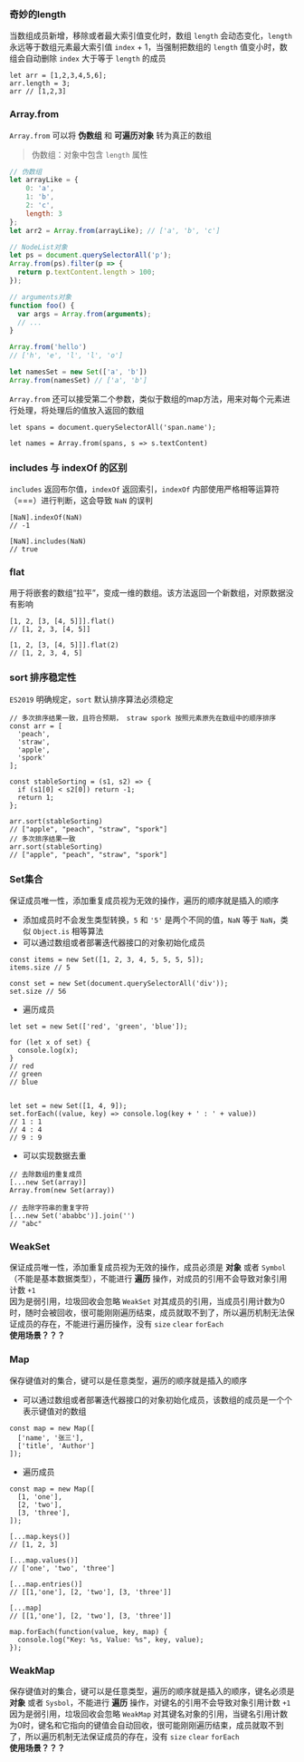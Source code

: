 ### 奇妙的length
当数组成员新增，移除或者最大索引值变化时，数组 `length` 会动态变化，`length` 永远等于数组元素最大索引值 `index` + 1，当强制把数组的 `length` 值变小时，数组会自动删除 `index` 大于等于 `length` 的成员
```
let arr = [1,2,3,4,5,6];
arr.length = 3;
arr // [1,2,3]
```


### Array.from
`Array.from` 可以将 **伪数组** 和 **可遍历对象** 转为真正的数组
> 伪数组：对象中包含 `length` 属性
```js
// 伪数组
let arrayLike = {
    0: 'a',
    1: 'b',
    2: 'c',
    length: 3
};
let arr2 = Array.from(arrayLike); // ['a', 'b', 'c']

// NodeList对象
let ps = document.querySelectorAll('p');
Array.from(ps).filter(p => {
  return p.textContent.length > 100;
});

// arguments对象
function foo() {
  var args = Array.from(arguments);
  // ...
}

Array.from('hello')
// ['h', 'e', 'l', 'l', 'o']

let namesSet = new Set(['a', 'b'])
Array.from(namesSet) // ['a', 'b']
```
`Array.from` 还可以接受第二个参数，类似于数组的map方法，用来对每个元素进行处理，将处理后的值放入返回的数组
```
let spans = document.querySelectorAll('span.name');

let names = Array.from(spans, s => s.textContent)
```


### includes 与 indexOf 的区别
`includes` 返回布尔值，`indexOf` 返回索引，`indexOf` 内部使用严格相等运算符（===）进行判断，这会导致 `NaN` 的误判
```
[NaN].indexOf(NaN)
// -1

[NaN].includes(NaN)
// true
```


### flat
用于将嵌套的数组“拉平”，变成一维的数组。该方法返回一个新数组，对原数据没有影响
```
[1, 2, [3, [4, 5]]].flat()
// [1, 2, 3, [4, 5]]

[1, 2, [3, [4, 5]]].flat(2)
// [1, 2, 3, 4, 5]
```


### sort 排序稳定性
`ES2019` 明确规定，`sort` 默认排序算法必须稳定
```
// 多次排序结果一致，且符合预期， straw spork 按照元素原先在数组中的顺序排序
const arr = [
  'peach',
  'straw',
  'apple',
  'spork'
];

const stableSorting = (s1, s2) => {
  if (s1[0] < s2[0]) return -1;
  return 1;
};

arr.sort(stableSorting)
// ["apple", "peach", "straw", "spork"]
// 多次排序结果一致
arr.sort(stableSorting)
// ["apple", "peach", "straw", "spork"]

```


### Set集合
保证成员唯一性，添加重复成员视为无效的操作，遍历的顺序就是插入的顺序
- 添加成员时不会发生类型转换，`5` 和 `'5'` 是两个不同的值，`NaN` 等于 `NaN`，类似 `Object.is` 相等算法
- 可以通过数组或者部署迭代器接口的对象初始化成员
```
const items = new Set([1, 2, 3, 4, 5, 5, 5, 5]);
items.size // 5

const set = new Set(document.querySelectorAll('div'));
set.size // 56
```
- 遍历成员
```
let set = new Set(['red', 'green', 'blue']);

for (let x of set) {
  console.log(x);
}
// red
// green
// blue


let set = new Set([1, 4, 9]);
set.forEach((value, key) => console.log(key + ' : ' + value))
// 1 : 1
// 4 : 4
// 9 : 9
```
- 可以实现数据去重
```
// 去除数组的重复成员
[...new Set(array)]
Array.from(new Set(array))

// 去除字符串的重复字符
[...new Set('ababbc')].join('')
// "abc"
```


### WeakSet
保证成员唯一性，添加重复成员视为无效的操作，成员必须是 **对象** 或者 `Symbol`（不能是基本数据类型），不能进行 **遍历** 操作，对成员的引用不会导致对象引用计数 `+1`  
因为是弱引用，垃圾回收会忽略 `WeakSet` 对其成员的引用，当成员引用计数为0时，随时会被回收，很可能刚刚遍历结束，成员就取不到了，所以遍历机制无法保证成员的存在，不能进行遍历操作，没有 `size` `clear` `forEach`  
**使用场景？？？**


### Map
保存键值对的集合，键可以是任意类型，遍历的顺序就是插入的顺序  
- 可以通过数组或者部署迭代器接口的对象初始化成员，该数组的成员是一个个表示键值对的数组
```
const map = new Map([
  ['name', '张三'],
  ['title', 'Author']
]);
```
- 遍历成员
```
const map = new Map([
  [1, 'one'],
  [2, 'two'],
  [3, 'three'],
]);

[...map.keys()]
// [1, 2, 3]

[...map.values()]
// ['one', 'two', 'three']

[...map.entries()]
// [[1,'one'], [2, 'two'], [3, 'three']]

[...map]
// [[1,'one'], [2, 'two'], [3, 'three']]

map.forEach(function(value, key, map) {
  console.log("Key: %s, Value: %s", key, value);
});
```


### WeakMap
保存键值对的集合，键可以是任意类型，遍历的顺序就是插入的顺序，键名必须是 **对象** 或者 `Sysbol`，不能进行 **遍历** 操作，对键名的引用不会导致对象引用计数 `+1`   
因为是弱引用，垃圾回收会忽略 `WeakMap` 对其键名对象的引用，当键名引用计数为0时，键名和它指向的键值会自动回收，很可能刚刚遍历结束，成员就取不到了，所以遍历机制无法保证成员的存在，没有 `size` `clear` `forEach`   
**使用场景？？？**